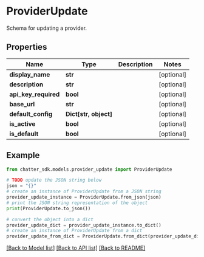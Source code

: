 # ProviderUpdate

Schema for updating a provider.

## Properties

Name | Type | Description | Notes
------------ | ------------- | ------------- | -------------
**display_name** | **str** |  | [optional] 
**description** | **str** |  | [optional] 
**api_key_required** | **bool** |  | [optional] 
**base_url** | **str** |  | [optional] 
**default_config** | **Dict[str, object]** |  | [optional] 
**is_active** | **bool** |  | [optional] 
**is_default** | **bool** |  | [optional] 

## Example

```python
from chatter_sdk.models.provider_update import ProviderUpdate

# TODO update the JSON string below
json = "{}"
# create an instance of ProviderUpdate from a JSON string
provider_update_instance = ProviderUpdate.from_json(json)
# print the JSON string representation of the object
print(ProviderUpdate.to_json())

# convert the object into a dict
provider_update_dict = provider_update_instance.to_dict()
# create an instance of ProviderUpdate from a dict
provider_update_from_dict = ProviderUpdate.from_dict(provider_update_dict)
```
[[Back to Model list]](../README.md#documentation-for-models) [[Back to API list]](../README.md#documentation-for-api-endpoints) [[Back to README]](../README.md)


